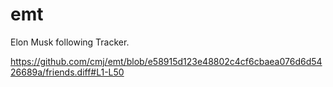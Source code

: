 # emt
Elon Musk following Tracker.

https://github.com/cmj/emt/blob/e58915d123e48802c4cf6cbaea076d6d5426689a/friends.diff#L1-L50
